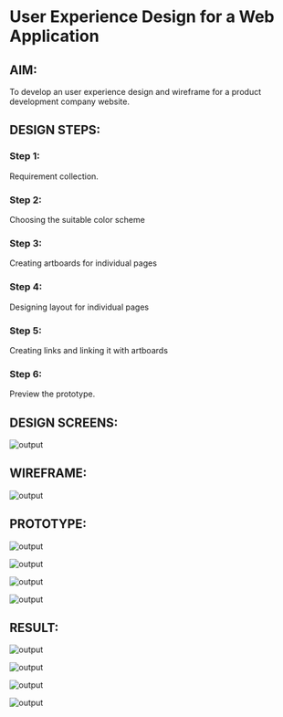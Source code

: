 # User Experience Design for a Web Application
## AIM:
To develop an user experience design and wireframe for a product development company website.

## DESIGN STEPS:
### Step 1: 
Requirement collection.
### Step 2:
Choosing the suitable color scheme
### Step 3:
Creating artboards for individual pages
### Step 4:
Designing layout for individual pages
### Step 5:
Creating links and linking it with artboards
### Step 6:
Preview the prototype.

## DESIGN SCREENS:
![output](./static/img/s1.jpg)

## WIREFRAME:
![output](./static/img/w1.jpg)

## PROTOTYPE:
![output](./static/img/p1.jpg)

![output](./static/img/p2.jpg)

![output](./static/img/p3.jpg)

![output](./static/img/p4.jpg)


## RESULT:
![output](./static/img/p1.jpg)

![output](./static/img/p2.jpg)

![output](./static/img/p3.jpg)

![output](./static/img/p4.jpg)
